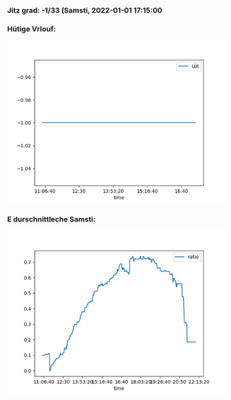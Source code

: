 ### Jitz grad: -1/33 (Samsti, 2022-01-01 17:15:00

### Hütige Vrlouf:
![Graph](Today.png)

### E durschnittleche Samsti:
![Graph](Samsti.png)